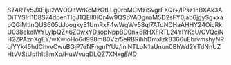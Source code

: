 $START$v5JXFiju2/WOQItWrKcMzGtLLg0rbMCMziSvgrFXQr+/lPsz1nBXAk3AOiTYSIrI1D8S74dpenTIgJ1QEll0iQr4w9QSpYAOgnaM5D2sFY0jab6jgySg+xapQGiMtlnQUS605dJoogkyE1UmRxF4wWgWv58qI7ATdNDHaAHHY24OicRkU038ekelWYLyIpQZ+6Z0wxYDsopNppBD0n+8RHXFRTL24YIYKcU/OVQciNH2ZPAznXgEY/wXwloHo6d998m80Vz/5eRBRihhDmxlzk8366uEbrvmshyNRqiYYk45hdChvvCwuBGjP7eNFngnIYUz/iniNTLoN1aUnun0BhWd2YTdNnUZHtvVStUpfhItBmXp/HuWvuqDLQZ7XNxg$END$